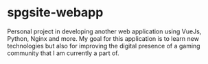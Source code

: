 # spgsite-webapp
Personal project in developing another web application using VueJs, Python, Nginx and more. My goal for this application is to learn new technologies but also for improving the digital presence of a gaming community that I am currently a part of.
